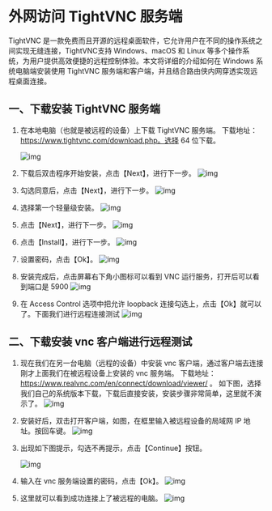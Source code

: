 # 外网访问 TightVNC 服务端

TightVNC 是一款免费而且开源的远程桌面软件，它允许用户在不同的操作系统之间实现无缝连接，TightVNC支持 Windows、macOS 和 Linux 等多个操作系统，为用户提供高效便捷的远程控制体验。本文将详细的介绍如何在 Windows 系统电脑端安装使用 TightVNC 服务端和客户端，并且结合路由侠内网穿透实现远程桌面连接。

## 一、下载安装 TightVNC 服务端

1. 在本地电脑（也就是被远程的设备）上下载 TightVNC 服务端。
   下载地址：https://www.tightvnc.com/download.php。选择 64 位下载。

   ![img](https://lskypro-1309218011.cos.ap-shanghai.myqcloud.com/lskypro/20250615/46d1799f85e2c75a76825588ecf97217.png)

2. 下载后双击程序开始安装，点击【Next】，进行下一步。
   ![img](https://lskypro-1309218011.cos.ap-shanghai.myqcloud.com/lskypro/20250615/f08e05a53319804f2205b074e745b8c3.png)

3. 勾选同意后，点击【Next】，进行下一步。
   ![img](https://lskypro-1309218011.cos.ap-shanghai.myqcloud.com/lskypro/20250615/59747e5bfb0246a629b7813b54f402e0.png)

4. 选择第一个轻量级安装。
   ![img](https://lskypro-1309218011.cos.ap-shanghai.myqcloud.com/lskypro/20250615/64fae344b1df7754f5dea8df7145570f.png)

5. 点击【Next】，进行下一步。
   ![img](https://lskypro-1309218011.cos.ap-shanghai.myqcloud.com/lskypro/20250615/5df89948798e3e68e30dbb6f2175082b.png)

6. 点击【Install】，进行下一步。
   ![img](https://lskypro-1309218011.cos.ap-shanghai.myqcloud.com/lskypro/20250615/dbe4850f6bed569ab7136c36e6c4015e.png)

7. 设置密码，点击【Ok】。
   ![img](https://lskypro-1309218011.cos.ap-shanghai.myqcloud.com/lskypro/20250615/9a6192e5103156f189e8450305c5fde6.png)

8. 安装完成后，点击屏幕右下角小图标可以看到 VNC 运行服务，打开后可以看到端口是 5900
   ![img](https://lskypro-1309218011.cos.ap-shanghai.myqcloud.com/lskypro/20250615/b00a7c0f825e8dd88d88ed1341928079.png)

9. 在 Access Control 选项中把允许 loopback 连接勾选上，点击【Ok】就可以了。下面我们进行远程连接测试
   ![img](https://lskypro-1309218011.cos.ap-shanghai.myqcloud.com/lskypro/20250615/352573dcdeb3b29bf1519a12bd9ef05f.png)

## 二、下载安装 vnc 客户端进行远程测试

1. 现在我们在另一台电脑（远程的设备）中安装 vnc 客户端，通过客户端去连接刚才上面我们在被远程设备上安装的 vnc 服务端。
   下载地址：https://www.realvnc.com/en/connect/download/viewer/ 。
   如下图，选择我们自己的系统版本下载，下载后直接安装，安装步骤非常简单，这里就不演示了。
   ![img](https://lskypro-1309218011.cos.ap-shanghai.myqcloud.com/lskypro/20250615/acfa3d59c09b8c53f716015261e9b4a5.png)

2. 安装好后，双击打开客户端，如图，在框里输入被远程设备的局域网 IP 地址。按回车键。
   ![img](https://lskypro-1309218011.cos.ap-shanghai.myqcloud.com/lskypro/20250615/fae3e39be195daca894f3002c8fd94e8.png)

3. 出现如下图提示，勾选不再提示，点击【Continue】按钮。

   ![img](https://lskypro-1309218011.cos.ap-shanghai.myqcloud.com/lskypro/20250615/5c3c8e3a17a330795c8a78f57b0017b1.png)

4. 输入在 vnc 服务端设置的密码，点击【Ok】。
   ![img](https://lskypro-1309218011.cos.ap-shanghai.myqcloud.com/lskypro/20250615/80a101519dd8e0c4b77be1a5b2a126ef.png)

5. 这里就可以看到成功连接上了被远程的电脑。
   ![img](https://lskypro-1309218011.cos.ap-shanghai.myqcloud.com/lskypro/20250615/92236952fb6a0921069676fddb393d9b.png)

